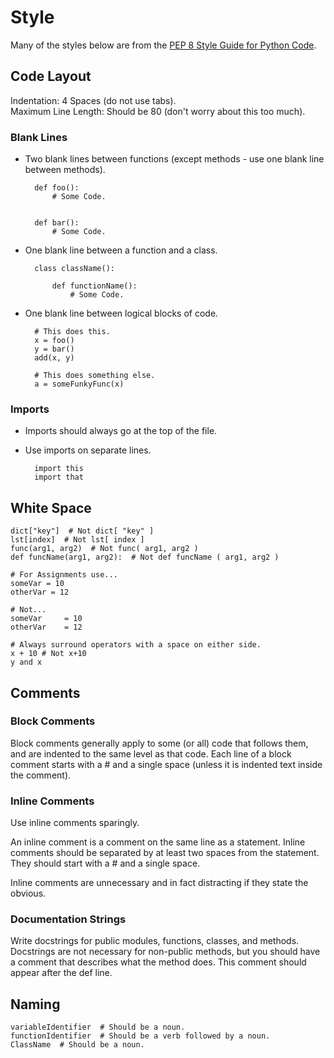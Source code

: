 # Style
Many of the styles below are from the [PEP 8 Style Guide for Python Code](http://www.python.org/dev/peps/pep-0008/#whitespace-in-expressions-and-statements).

## Code Layout
Indentation: 4 Spaces (do not use tabs).   
Maximum Line Length: Should be 80 (don't worry about this too much).   

### Blank Lines
* Two blank lines between functions (except methods - use one blank line between methods).   
        
        def foo():
            # Some Code.
        
        
        def bar():
            # Some Code.

* One blank line between a function and a class.   
        
        class className():
        
            def functionName():
                # Some Code.

* One blank line between logical blocks of code.
        
        # This does this.
        x = foo()
        y = bar()
        add(x, y)

        # This does something else.
        a = someFunkyFunc(x)

### Imports
* Imports should always go at the top of the file.
* Use imports on separate lines.   
        
        import this
        import that


## White Space
    dict["key"]  # Not dict[ "key" ]
    lst[index]  # Not lst[ index ]
    func(arg1, arg2)  # Not func( arg1, arg2 )
    def funcName(arg1, arg2):  # Not def funcName ( arg1, arg2 )

    # For Assignments use...
    someVar = 10
    otherVar = 12

    # Not...
    someVar     = 10
    otherVar    = 12

    # Always surround operators with a space on either side.
    x + 10 # Not x+10
    y and x


## Comments
### Block Comments
Block comments generally apply to some (or all) code that follows them, and are indented to the same level as that code. Each line of a block comment starts with a # and a single space (unless it is indented text inside the comment).

### Inline Comments
Use inline comments sparingly.

An inline comment is a comment on the same line as a statement. Inline comments should be separated by at least two spaces from the statement. They should start with a # and a single space.

Inline comments are unnecessary and in fact distracting if they state the obvious.

### Documentation Strings
Write docstrings for public modules, functions, classes, and methods. Docstrings are not necessary for non-public methods, but you should have a comment that describes what the method does. This comment should appear after the def line.


## Naming
    variableIdentifier  # Should be a noun.
    functionIdentifier  # Should be a verb followed by a noun.
    ClassName  # Should be a noun.
